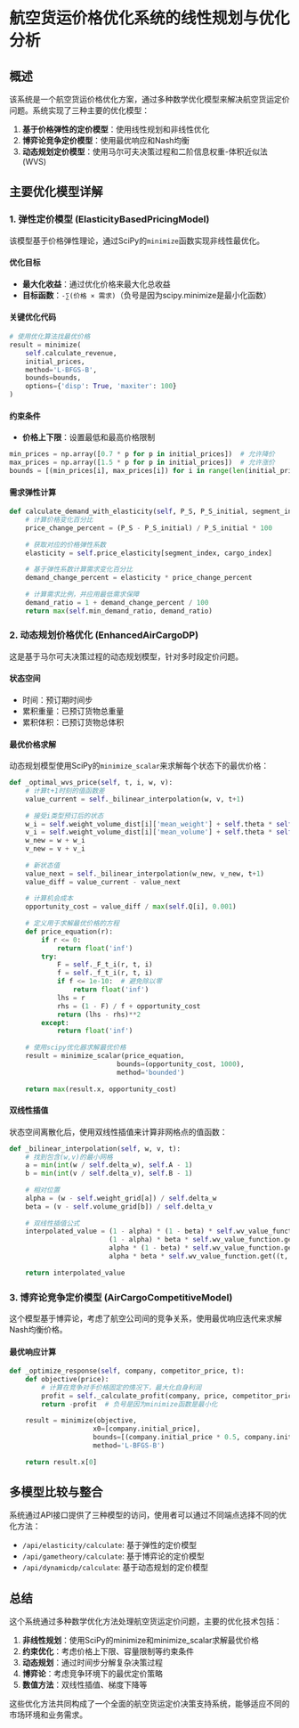 # 航空货运价格优化系统的线性规划与优化分析

## 概述

该系统是一个航空货运价格优化方案，通过多种数学优化模型来解决航空货运定价问题。系统实现了三种主要的优化模型：

1. **基于价格弹性的定价模型**：使用线性规划和非线性优化
2. **博弈论竞争定价模型**：使用最优响应和Nash均衡
3. **动态规划定价模型**：使用马尔可夫决策过程和二阶信息权重-体积近似法(WVS)

## 主要优化模型详解

### 1. 弹性定价模型 (ElasticityBasedPricingModel)

该模型基于价格弹性理论，通过SciPy的`minimize`函数实现非线性最优化。

#### 优化目标
- **最大化收益**：通过优化价格来最大化总收益
- **目标函数**：`-∑(价格 × 需求)`（负号是因为scipy.minimize是最小化函数）

#### 关键优化代码
```python
# 使用优化算法找最优价格
result = minimize(
    self.calculate_revenue,
    initial_prices,
    method='L-BFGS-B',
    bounds=bounds,
    options={'disp': True, 'maxiter': 100}
)
```

#### 约束条件
- **价格上下限**：设置最低和最高价格限制
```python
min_prices = np.array([0.7 * p for p in initial_prices])  # 允许降价
max_prices = np.array([1.5 * p for p in initial_prices])  # 允许涨价
bounds = [(min_prices[i], max_prices[i]) for i in range(len(initial_prices))]
```

#### 需求弹性计算
```python
def calculate_demand_with_elasticity(self, P_S, P_S_initial, segment_index, cargo_index):
    # 计算价格变化百分比
    price_change_percent = (P_S - P_S_initial) / P_S_initial * 100
    
    # 获取对应的价格弹性系数
    elasticity = self.price_elasticity[segment_index, cargo_index]
    
    # 基于弹性系数计算需求变化百分比
    demand_change_percent = elasticity * price_change_percent
    
    # 计算需求比例，并应用最低需求保障
    demand_ratio = 1 + demand_change_percent / 100
    return max(self.min_demand_ratio, demand_ratio)
```

### 2. 动态规划价格优化 (EnhancedAirCargoDP)

这是基于马尔可夫决策过程的动态规划模型，针对多时段定价问题。

#### 状态空间
- 时间：预订期时间步
- 累积重量：已预订货物总重量
- 累积体积：已预订货物总体积

#### 最优价格求解
动态规划模型使用SciPy的`minimize_scalar`来求解每个状态下的最优价格：

```python
def _optimal_wvs_price(self, t, i, w, v):
    # 计算t+1时刻的值函数差
    value_current = self._bilinear_interpolation(w, v, t+1)
    
    # 接受i类型预订后的状态
    w_i = self.weight_volume_dist[i]['mean_weight'] + self.theta * self.weight_volume_dist[i]['std_weight']
    v_i = self.weight_volume_dist[i]['mean_volume'] + self.theta * self.weight_volume_dist[i]['std_volume']
    w_new = w + w_i
    v_new = v + v_i
    
    # 新状态值
    value_next = self._bilinear_interpolation(w_new, v_new, t+1)
    value_diff = value_current - value_next
    
    # 计算机会成本
    opportunity_cost = value_diff / max(self.Q[i], 0.001)
    
    # 定义用于求解最优价格的方程
    def price_equation(r):
        if r <= 0:
            return float('inf')
        try:
            F = self._F_t_i(r, t, i)
            f = self._f_t_i(r, t, i)
            if f <= 1e-10:  # 避免除以零
                return float('inf')
            lhs = r
            rhs = (1 - F) / f + opportunity_cost
            return (lhs - rhs)**2
        except:
            return float('inf')
    
    # 使用scipy优化器求解最优价格
    result = minimize_scalar(price_equation, 
                           bounds=(opportunity_cost, 1000), 
                           method='bounded')
    
    return max(result.x, opportunity_cost)
```

#### 双线性插值
状态空间离散化后，使用双线性插值来计算非网格点的值函数：

```python
def _bilinear_interpolation(self, w, v, t):
    # 找到包含(w,v)的最小网格
    a = min(int(w / self.delta_w), self.A - 1)
    b = min(int(v / self.delta_v), self.B - 1)
    
    # 相对位置
    alpha = (w - self.weight_grid[a]) / self.delta_w
    beta = (v - self.volume_grid[b]) / self.delta_v
    
    # 双线性插值公式
    interpolated_value = (1 - alpha) * (1 - beta) * self.wv_value_function.get((t, a, b), 0) + \
                         (1 - alpha) * beta * self.wv_value_function.get((t, a, b + 1), 0) + \
                         alpha * (1 - beta) * self.wv_value_function.get((t, a + 1, b), 0) + \
                         alpha * beta * self.wv_value_function.get((t, a + 1, b + 1), 0)
    
    return interpolated_value
```

### 3. 博弈论竞争定价模型 (AirCargoCompetitiveModel)

这个模型基于博弈论，考虑了航空公司间的竞争关系，使用最优响应迭代来求解Nash均衡价格。

#### 最优响应计算
```python
def _optimize_response(self, company, competitor_price, t):
    def objective(price):
        # 计算在竞争对手价格固定的情况下，最大化自身利润
        profit = self._calculate_profit(company, price, competitor_price, t)
        return -profit  # 负号是因为minimize函数是最小化
    
    result = minimize(objective,
                     x0=[company.initial_price],
                     bounds=[(company.initial_price * 0.5, company.initial_price * 2)],
                     method='L-BFGS-B')
    
    return result.x[0]
```

## 多模型比较与整合

系统通过API接口提供了三种模型的访问，使用者可以通过不同端点选择不同的优化方法：

- `/api/elasticity/calculate`: 基于弹性的定价模型
- `/api/gametheory/calculate`: 基于博弈论的定价模型
- `/api/dynamicdp/calculate`: 基于动态规划的定价模型

## 总结

这个系统通过多种数学优化方法处理航空货运定价问题，主要的优化技术包括：

1. **非线性规划**：使用SciPy的minimize和minimize_scalar求解最优价格
2. **约束优化**：考虑价格上下限、容量限制等约束条件
3. **动态规划**：通过时间步分解复杂决策过程
4. **博弈论**：考虑竞争环境下的最优定价策略
5. **数值方法**：双线性插值、梯度下降等

这些优化方法共同构成了一个全面的航空货运定价决策支持系统，能够适应不同的市场环境和业务需求。 